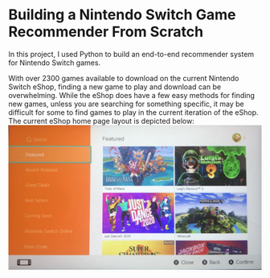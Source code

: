 # Building a Nintendo Switch Game Recommender From Scratch

In this project, I used Python to build an end-to-end recommender system for Nintendo Switch games.

With over 2300 games available to download on the current Nintendo Switch eShop, finding a new game to play and download can be overwhelming. While the eShop does have a few easy methods for finding new games, unless you are searching for something specific, it may be difficult for some to find games to play in the current iteration of the eShop. The current eShop home page layout is depicted below:
![](images/eshop_home.png)
